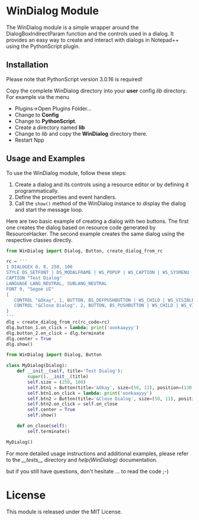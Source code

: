 
# WinDialog Module

The WinDialog module is a simple wrapper around the DialogBoxIndirectParam function and the controls used in a dialog.
It provides an easy way to create and interact with dialogs in Notepad++ using the PythonScript plugin.

## Installation

Please note that PythonScript version 3.0.16 is required!

Copy the complete WinDialog directory into your **user** config *lib* directory.
For example via the menu
- Plugins->Open Plugins Folder...
- Change to **Config**
- Change to **PythonScript**.
- Create a directory named **lib**
- Change to *lib* and copy the **WinDialog** directory there.
- Restart Npp

## Usage and Examples

To use the WinDialog module, follow these steps:

1. Create a dialog and its controls using a resource editor or by defining it programmatically.
2. Define the properties and event handlers.
3. Call the `show()` method of the WinDialog instance to display the dialog and start the message loop.

Here are two basic example of creating a dialog with two buttons.
The first one creates the dialog based on resource code generated by ResourceHacker.
The second example creates the same dialog using the respective classes directly.

```python
from WinDialog import Dialog, Button, create_dialog_from_rc

rc = '''
1 DIALOGEX 0, 0, 250, 100
STYLE DS_SETFONT | DS_MODALFRAME | WS_POPUP | WS_CAPTION | WS_SYSMENU
CAPTION "Test Dialog"
LANGUAGE LANG_NEUTRAL, SUBLANG_NEUTRAL
FONT 9, "Segoe UI"
{
   CONTROL "&Okay", 1, BUTTON, BS_DEFPUSHBUTTON | WS_CHILD | WS_VISIBLE | WS_TABSTOP, 130, 78, 50, 11 , 0x00000000
   CONTROL "&Close Dialog", 2, BUTTON, BS_PUSHBUTTON | WS_CHILD | WS_VISIBLE | WS_TABSTOP, 187, 78, 50, 11 , 0x00000000
}
'''
dlg = create_dialog_from_rc(rc_code=rc)
dlg.button_1.on_click = lambda: print('oookaayyy')
dlg.button_2.on_click = dlg.terminate
dlg.center = True
dlg.show()
```

```python
from WinDialog import Dialog, Button

class MyDialog(Dialog):
    def __init__(self, title='Test Dialog'):
        super().__init__(title)
        self.size = (250, 100)
        self.btn1 = Button(title='&Okay', size=(50, 11), position=(130, 78))
        self.btn1.on_click = lambda: print('oookaayyy')
        self.btn2 = Button(title='&Close Dialog', size=(50, 11), position=(187, 78))
        self.btn2.on_click = self.on_close
        self.center = True
        self.show()

    def on_close(self):
        self.terminate()

MyDialog()
```

For more detailed usage instructions and additional examples,
please refer to the *\_\_tests\_\_* directory and *help(WinDialog)* documentation.

but if you still have questions, don't hesitate ... to read the code ;-)

# License
This module is released under the MIT License.
